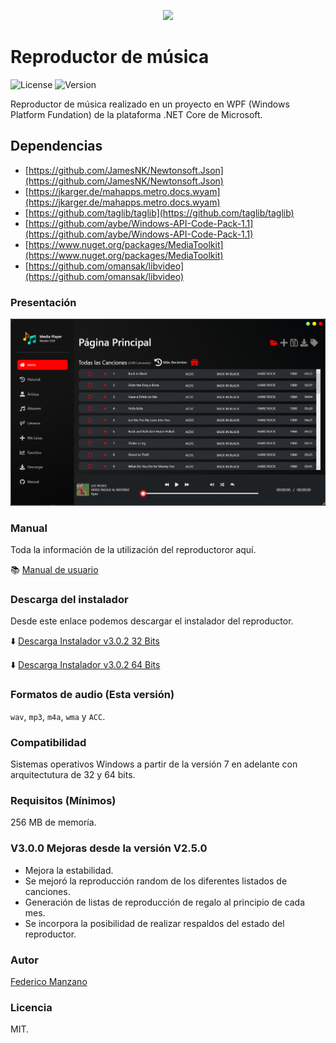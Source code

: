 <p align="center">
  <img src="https://github.com/FedericoManzano/media-player/blob/master/ReproductorMusicaTagEditables/Icono/nota-musical.ico" />
</p>

# Reproductor de música 

![License](https://img.shields.io/badge/LICENSE-%20MIT-green)
![Version](https://img.shields.io/badge/VERSIÓN-%203.0.0-purple)

Reproductor de música realizado en un proyecto en WPF (Windows Platform Fundation) de la plataforma .NET Core de Microsoft.

## Dependencias 

- [https://github.com/JamesNK/Newtonsoft.Json](https://github.com/JamesNK/Newtonsoft.Json)
- [https://jkarger.de/mahapps.metro.docs.wyam](https://jkarger.de/mahapps.metro.docs.wyam)
- [https://github.com/taglib/taglib](https://github.com/taglib/taglib)
- [https://github.com/aybe/Windows-API-Code-Pack-1.1](https://github.com/aybe/Windows-API-Code-Pack-1.1)
- [https://www.nuget.org/packages/MediaToolkit](https://www.nuget.org/packages/MediaToolkit)
- [https://github.com/omansak/libvideo](https://github.com/omansak/libvideo)

### Presentación 

<p align="center">
  <img src="https://github.com/FedeManzano/media-player/blob/master/ReproductorMusicaTagEditables/Manual/Imagenes/presentacionPrincipal.png?raw=true" />
</p>


### Manual

Toda la información de la utilización del reproductoror aquí.

:books: [Manual de usuario](https://github.com/FedeManzano/media-player/blob/master/ReproductorMusicaTagEditables/Manual/Manual.md)

### Descarga del instalador

Desde este enlace podemos descargar el instalador del reproductor.

:arrow_down: [Descarga Instalador v3.0.2 32 Bits](https://mega.nz/file/cdM3WJ5A#m9G9VEDtbV04kVDJf1rLKikHbVRX81I2RB5krYCAfY0)

:arrow_down: [Descarga Instalador v3.0.2 64 Bits](https://mega.nz/file/pBNiEDRb#1tC28bMVX1_u0kejt1XA6gfcvhPg9okBIXiotMKDv8I)

### Formatos de audio (Esta versión)

`wav`, `mp3`, `m4a`, `wma` y `ACC`.

### Compatibilidad

Sistemas operativos Windows a partir de la versión 7 en adelante con arquitectutura de 32 y 64 bits.

### Requisitos (Mínimos)

256 MB de memoría.


### V3.0.0 Mejoras desde la versión V2.5.0

* Mejora la estabilidad.
* Se mejoró la reproducción random de los diferentes listados de canciones.
* Generación de listas de reproducción de regalo al principio de cada mes.
* Se incorpora la posibilidad de realizar respaldos del estado del reproductor.


### Autor

[Federico Manzano](https://github.com/FedeManzano)

### Licencia

MIT.

